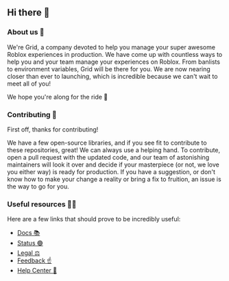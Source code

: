 ## Hi there 👋

### About us 🙋‍
We're Grid, a company devoted to help you manage your super awesome Roblox experiences in production. We have come up with countless ways to help you and your team manage your experiences on Roblox. From banlists to environment variables, Grid will be there for you. We are now nearing closer than ever to launching, which is incredible because we can't wait to meet all of you!

We hope you're along for the ride 🚀

### Contributing 🌈
First off, thanks for contributing!

We have a few open-source libraries, and if you see fit to contribute to these repositories, great! We can always use a helping hand. To contribute, open a pull request with the updated code, and our team of astonishing maintainers will look it over and decide if your masterpiece (or not, we love you either way) is ready for production. If you have a suggestion, or don't know how to make your change a reality or bring a fix to fruition, an issue is the way to go for you.

### Useful resources 👩‍💻

Here are a few links that should prove to be incredibly useful:
- [Docs 📚](https://docs.gridapp.tech) 
- [Status 🟢](https://grid.instatus.com)
- [Legal ⚖️](https://legal.gridapp.tech)
- [Feedback ☝️](https://feedback.gridapp.tech)
- [Help Center 🙋](https://help.gridapp.tech)



<!--

**Here are some ideas to get you started:**

🙋‍♀️ A short introduction - what is your organization all about?
🌈 Contribution guidelines - how can the community get involved?
👩‍💻 Useful resources - where can the community find your docs? Is there anything else the community should know?
🍿 Fun facts - what does your team eat for breakfast?
🧙 Remember, you can do mighty things with the power of [Markdown](https://docs.github.com/github/writing-on-github/getting-started-with-writing-and-formatting-on-github/basic-writing-and-formatting-syntax)
-->

